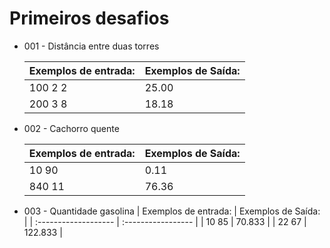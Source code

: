 # Primeiros desafios

- 001 - Distância entre duas torres

  | Exemplos de entrada: | Exemplos de Saída: |
  | :------------------- | :----------------- |
  | 100 2 2              | 25.00              |
  | 200 3 8              | 18.18              |

- 002 - Cachorro quente

  | Exemplos de entrada: | Exemplos de Saída: |
  | :------------------- | :----------------- |
  | 10 90                | 0.11               |
  | 840 11               | 76.36              |

- 003 - Quantidade gasolina
  | Exemplos de entrada: | Exemplos de Saída: |
  | :------------------- | :----------------- |
  | 10 85 | 70.833 |
  | 22 67 | 122.833 |
